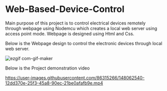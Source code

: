 # Web-Based-Device-Control

Main purpose of this project is to control electrical devices remotely through
webpage using Nodemcu which creates a local web server using access point
mode.
Webpage is designed using Html and Css.

Below is the Webpage design to control the electronic devices through local web server.

![ezgif com-gif-maker](https://user-images.githubusercontent.com/86315266/148062351-01d7a115-bb7a-4c73-bfa9-0a0cc083cc89.gif)

Below is the Project demonstration video

https://user-images.githubusercontent.com/86315266/148062540-12dd370e-25f3-45a8-90ec-21be0afafb9e.mp4

